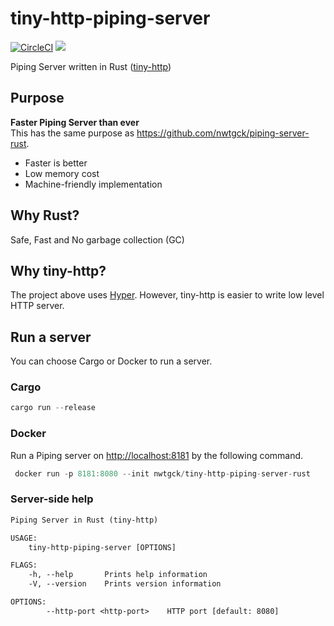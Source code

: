 # tiny-http-piping-server
[![CircleCI](https://circleci.com/gh/nwtgck/tiny-http-piping-server-rust.svg?style=shield)](https://circleci.com/gh/nwtgck/tiny-http-piping-server-rust) [![](https://images.microbadger.com/badges/image/nwtgck/tiny-http-piping-server-rust.svg)](https://microbadger.com/images/nwtgck/tiny-http-piping-server-rust "Get your own image badge on microbadger.com")

Piping Server written in Rust ([tiny-http](https://github.com/tiny-http/tiny-http))

## Purpose
**Faster Piping Server than ever**  
This has the same purpose as <https://github.com/nwtgck/piping-server-rust>.

* Faster is better
* Low memory cost
* Machine-friendly implementation

## Why Rust?
Safe, Fast and No garbage collection (GC)

## Why tiny-http?
The project above uses [Hyper](https://github.com/hyperium/hyper). However, tiny-http is easier to write low level HTTP server.

## Run a server
You can choose Cargo or Docker to run a server.

### Cargo
```rs
cargo run --release
```

### Docker
Run a Piping server on <http://localhost:8181> by the following command.

```rs
 docker run -p 8181:8080 --init nwtgck/tiny-http-piping-server-rust
```

### Server-side help

```txt
Piping Server in Rust (tiny-http)

USAGE:
    tiny-http-piping-server [OPTIONS]

FLAGS:
    -h, --help       Prints help information
    -V, --version    Prints version information

OPTIONS:
        --http-port <http-port>    HTTP port [default: 8080]

```

